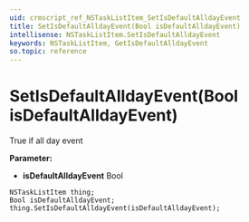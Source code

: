 ```yaml
---
uid: crmscript_ref_NSTaskListItem_SetIsDefaultAlldayEvent
title: SetIsDefaultAlldayEvent(Bool isDefaultAlldayEvent)
intellisense: NSTaskListItem.SetIsDefaultAlldayEvent
keywords: NSTaskListItem, GetIsDefaultAlldayEvent
so.topic: reference
---
```


# SetIsDefaultAlldayEvent(Bool isDefaultAlldayEvent)

True if all day event

**Parameter:** 
* **isDefaultAlldayEvent** Bool

```crmscript
NSTaskListItem thing;
Bool isDefaultAlldayEvent;
thing.SetIsDefaultAlldayEvent(isDefaultAlldayEvent);
```


